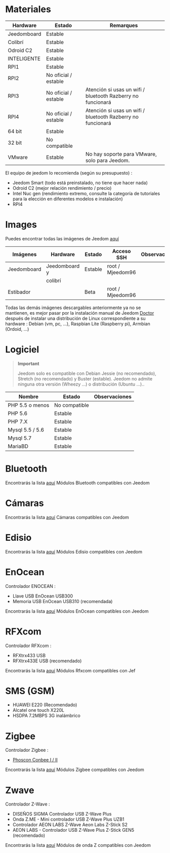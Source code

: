 # Materiales

Hardware | Estado | Remarques
--- | --- | ---
Jeedomboard             | Estable                  |
Colibrí            | Estable                  |
Odroid C2               | Estable                  |                          
INTELIGENTE                   | Estable                  |                          
RPI1                    | Estable                  |                          
RPI2                    | No oficial / estable     |                          
RPI3                    | No oficial / estable     | Atención si usas un wifi / bluetooth Razberry no funcionará
RPI4                    | No oficial / estable     | Atención si usas un wifi / bluetooth Razberry no funcionará
64 bit                 | Estable                  |                          
32 bit                 | No compatible            |                          
VMware                  | Estable                  | No hay soporte para VMware, solo para Jeedom.

El equipo de jeedom lo recomienda (según su presupuesto) :

- Jeedom Smart (todo está preinstalado, no tiene que hacer nada)
- Odroid C2 (mejor relación rendimiento / precio)
- Intel Nuc gen (rendimiento extremo, consulte la categoría de tutoriales para la elección en diferentes modelos e instalación)
- RPI4

#  Images

Puedes encontrar todas las imágenes de Jeedom [aquí](https://images.jeedom.com/)

| Imágenes         | Hardware       | Estado           | Acceso SSH      | Observaciones      |
|----------------|----------------|----------------|----------------|----------------|
| Jeedomboard    | Jeedomboard y | Estable         | root / Mjeedom96 |                |
|                | colibrí   |                |                |                |
| Estibador         |                | Beta           | root / Mjeedom96 |                |


Todas las demás imágenes descargables anteriormente ya no se mantienen, es mejor pasar por la instalación manual de Jeedom [Doctor](https://doc.jeedom.com/es_ES/installation/index) después de instalar una distribución de Linux correspondiente a su hardware : Debian (vm, pc, ...), Raspbian Lite (Raspberry pi), Armbian (Ordoid, ...)

#  Logiciel

> **Important**
>
> Jeedom solo es compatible con Debian Jessie (no recomendado), Stretch (no recomendado) y Buster (estable). Jeedom no admite ninguna otra versión (Wheezy ...) o distribución (Ubuntu ...)..

| Nombre                     | Estado                    | Observaciones                |
|-------------------------|-------------------------|--------------------------|
| PHP 5.5 o menos        | No compatible            |                          |
| PHP 5.6                 | Estable                  |                          |
| PHP 7.X                 | Estable                  |                          |
| Mysql 5.5 / 5.6           | Estable                  |                          |
| Mysql 5.7               | Estable                  |                          |
| MariaBD                 | Estable                  |                          |


# Bluetooth

Encontrarás la lista [aquí](https://doc.jeedom.com/es_ES/blea/equipement.compatible) Módulos Bluetooth compatibles con Jeedom

# Cámaras

Encontrarás la lista [aquí](https://doc.jeedom.com/es_ES/camera/equipement.compatible) Cámaras compatibles con Jeedom

# Edisio

Encontrarás la lista [aquí](https://doc.jeedom.com/es_ES/edisio/equipement.compatible) Módulos Edisio compatibles con Jeedom

# EnOcean

Controlador ENOCEAN :

-   Llave USB EnOcean USB300
-   Memoria USB EnOcean USB310 (recomendada)

Encontrarás la lista [aquí](https://doc.jeedom.com/es_ES/enocean/equipement.compatible) Módulos EnOcean compatibles con Jeedom

# RFXcom

Controlador RFXcom :

-   RFXtrx433 USB
-   RFXtrx433E USB (recomendado)

Encontrarás la lista [aquí](https://doc.jeedom.com/es_ES/rfxcom/equipement.compatible) Módulos Rfxcom compatibles con Jef

# SMS (GSM)

-   HUAWEI E220 (Recomendado)
-   Alcatel one touch X220L
-   HSDPA 7.2MBPS 3G inalámbrico

# Zigbee

Controlador Zigbee :

- [Phoscon Conbee I / II](http://bit.ly/2n4VyWc)

Encontrarás la lista [aquí](https://phoscon.de/en/conbee/compatible) Módulos Zigbee compatibles con Jeedom

# Zwave

Controlador Z-Wave :

-   DISEÑOS SIGMA Controlador USB Z-Wave Plus
-   Onda Z.ME - Mini controlador USB Z-Wave Plus UZB1
-   Controlador AEON LABS Z-Wave Aeon Labs Z-Stick S2
-   AEON LABS - Controlador USB Z-Wave Plus Z-Stick GEN5 (recomendado)

Encontrarás la lista [aquí](https://doc.jeedom.com/es_ES/zwave/equipement.compatible) Módulos de onda Z compatibles con Jeedom
